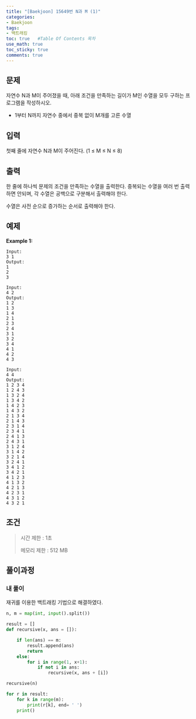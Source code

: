 ```yaml
---
title: "[Baekjoon] 15649번 N과 M (1)"
categories: 
- Baekjoon
tags:
- 백트래킹
toc: true   #Table Of Contents 목차 
use_math: true
toc_sticky: true
comments: true
---
```


## 문제

자연수 N과 M이 주어졌을 때, 아래 조건을 만족하는 길이가 M인 수열을 모두 구하는 프로그램을 작성하시오.

- 1부터 N까지 자연수 중에서 중복 없이 M개를 고른 수열

## 입력

첫째 줄에 자연수 N과 M이 주어진다. (1 ≤ M ≤ N ≤ 8)

## 출력

한 줄에 하나씩 문제의 조건을 만족하는 수열을 출력한다. 중복되는 수열을 여러 번 출력하면 안되며, 각 수열은 공백으로 구분해서 출력해야 한다.

수열은 사전 순으로 증가하는 순서로 출력해야 한다.

## 예제

**Example 1:**

```
Input: 
3 1
Output: 
1
2
3
```

```
Input:
4 2
Output:
1 2
1 3
1 4
2 1
2 3
2 4
3 1
3 2
3 4
4 1
4 2
4 3
```

```
Input:
4 4
Output:
1 2 3 4
1 2 4 3
1 3 2 4
1 3 4 2
1 4 2 3
1 4 3 2
2 1 3 4
2 1 4 3
2 3 1 4
2 3 4 1
2 4 1 3
2 4 3 1
3 1 2 4
3 1 4 2
3 2 1 4
3 2 4 1
3 4 1 2
3 4 2 1
4 1 2 3
4 1 3 2
4 2 1 3
4 2 3 1
4 3 1 2
4 3 2 1
```

## 조건

> 시간 제한 : 1초
>
> 메모리 제한 : 512 MB

## 풀이과정

### 내 풀이

재귀를 이용한 백트래킹 기법으로 해결하였다.

```python
n, m = map(int, input().split())

result = []
def recursive(x, ans = []):

    if len(ans) == m:
        result.append(ans)
        return
    else:
        for i in range(1, x+1):
            if not i in ans:
                recursive(x, ans + [i])

recursive(n)

for r in result:
    for k in range(m):
        print(r[k], end= ' ')
    print()
```


